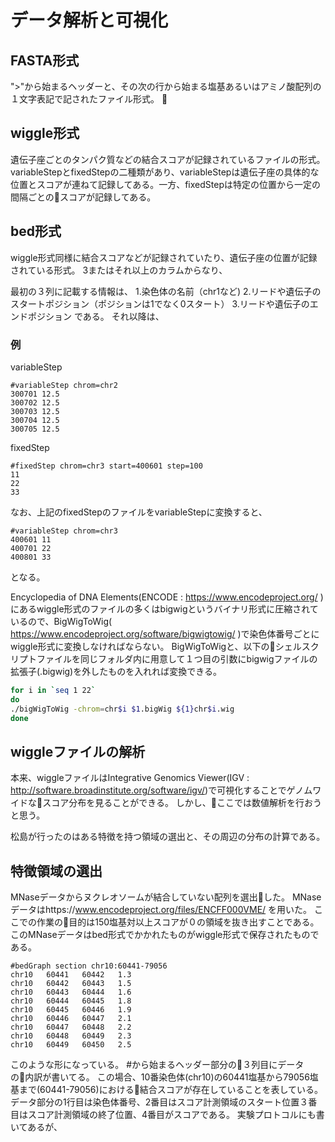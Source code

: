 # データ解析と可視化
## FASTA形式
"\>"から始まるヘッダーと、その次の行から始まる塩基あるいはアミノ酸配列の１文字表記で記されたファイル形式。

## wiggle形式
遺伝子座ごとのタンパク質などの結合スコアが記録されているファイルの形式。
variableStepとfixedStepの二種類があり、variableStepは遺伝子座の具体的な位置とスコアが連ねて記録してある。一方、fixedStepは特定の位置から一定の間隔ごとのスコアが記録してある。

## bed形式
wiggle形式同様に結合スコアなどが記録されていたり、遺伝子座の位置が記録されている形式。
3またはそれ以上のカラムからなり、

最初の３列に記載する情報は、
1.染色体の名前（chr1など)
2.リードや遺伝子のスタートポジション（ポジションは1でなく0スタート）
3.リードや遺伝子のエンドポジション
である。
それ以降は、

### 例
variableStep

```wiggle:variableStep
#variableStep chrom=chr2
300701 12.5
300702 12.5
300703 12.5
300704 12.5
300705 12.5
```

fixedStep

```wiggle:fixedStep
#fixedStep chrom=chr3 start=400601 step=100
11
22
33
```

なお、上記のfixedStepのファイルをvariableStepに変換すると、

```wiggle:fixedTovariavle
#variableStep chrom=chr3
400601 11
400701 22
400801 33
```

となる。

Encyclopedia of DNA Elements(ENCODE : https://www.encodeproject.org/ )にあるwiggle形式のファイルの多くはbigwigというバイナリ形式に圧縮されているので、BigWigToWig( https://www.encodeproject.org/software/bigwigtowig/ )で染色体番号ごとにwiggle形式に変換しなければならない。
BigWigToWigと、以下のシェルスクリプトファイルを同じフォルダ内に用意して１つ目の引数にbigwigファイルの拡張子(.bigwig)を外したものを入れれば変換できる。

```shell:openBigWig.sh
for i in `seq 1 22`
do
./bigWigToWig -chrom=chr$i $1.bigWig ${1}chr$i.wig
done
```

## wiggleファイルの解析
本来、wiggleファイルはIntegrative Genomics Viewer(IGV : http://software.broadinstitute.org/software/igv/)で可視化することでゲノムワイドなスコア分布を見ることができる。
しかし、ここでは数値解析を行おうと思う。

松島が行ったのはある特徴を持つ領域の選出と、その周辺の分布の計算である。
## 特徴領域の選出
MNaseデータからヌクレオソームが結合していない配列を選出した。
MNaseデータはhttps://www.encodeproject.org/files/ENCFF000VME/ を用いた。
ここでの作業の目的は150塩基対以上スコアが０の領域を抜き出すことである。
このMNaseデータはbed形式でかかれたものがwiggle形式で保存されたものである。

```bed:MNase_chr10.wig
#bedGraph section chr10:60441-79056
chr10	60441	60442	1.3
chr10	60442	60443	1.5
chr10	60443	60444	1.6
chr10	60444	60445	1.8
chr10	60445	60446	1.9
chr10	60446	60447	2.1
chr10	60447	60448	2.2
chr10	60448	60449	2.3
chr10	60449	60450	2.5
```

このような形になっている。
\#から始まるヘッダー部分の３列目にデータの内訳が書いてる。
この場合、10番染色体(chr10)の60441塩基から79056塩基まで(60441-79056)における結合スコアが存在していることを表している。
データ部分の1行目は染色体番号、2番目はスコア計測領域のスタート位置３番目はスコア計測領域の終了位置、4番目がスコアである。
実験プロトコルにも書いてあるが、
